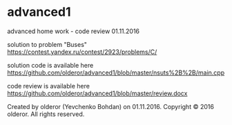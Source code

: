 # advanced1
advanced home work - code review 01.11.2016

solution to problem "Buses"
https://contest.yandex.ru/contest/2923/problems/C/

solution code is available here
https://github.com/olderor/advanced1/blob/master/nsuts%2B%2B/main.cpp

code review is available here
https://github.com/olderor/advanced1/blob/master/review.docx

Created by olderor (Yevchenko Bohdan) on 01.11.2016.
Copyright © 2016 olderor. All rights reserved.
